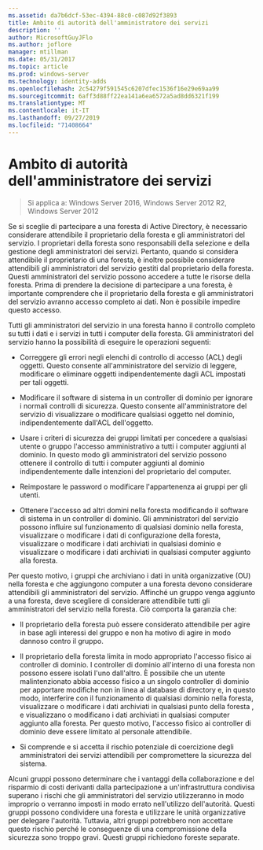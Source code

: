 ```yaml
---
ms.assetid: da7b6dcf-53ec-4394-88c0-c087d92f3893
title: Ambito di autorità dell'amministratore dei servizi
description: ''
author: MicrosoftGuyJFlo
ms.author: joflore
manager: mtillman
ms.date: 05/31/2017
ms.topic: article
ms.prod: windows-server
ms.technology: identity-adds
ms.openlocfilehash: 2c54279f591545c6207dfec1536f16e29e69aa99
ms.sourcegitcommit: 6aff3d88ff22ea141a6ea6572a5ad8dd6321f199
ms.translationtype: MT
ms.contentlocale: it-IT
ms.lasthandoff: 09/27/2019
ms.locfileid: "71408664"
---
```

# <a name="service-administrator-scope-of-authority"></a>Ambito di autorità dell'amministratore dei servizi

>Si applica a: Windows Server 2016, Windows Server 2012 R2, Windows Server 2012

Se si sceglie di partecipare a una foresta di Active Directory, è necessario considerare attendibile il proprietario della foresta e gli amministratori del servizio. I proprietari della foresta sono responsabili della selezione e della gestione degli amministratori dei servizi. Pertanto, quando si considera attendibile il proprietario di una foresta, è inoltre possibile considerare attendibili gli amministratori del servizio gestiti dal proprietario della foresta. Questi amministratori del servizio possono accedere a tutte le risorse della foresta. Prima di prendere la decisione di partecipare a una foresta, è importante comprendere che il proprietario della foresta e gli amministratori del servizio avranno accesso completo ai dati. Non è possibile impedire questo accesso.  
  
Tutti gli amministratori del servizio in una foresta hanno il controllo completo su tutti i dati e i servizi in tutti i computer della foresta. Gli amministratori del servizio hanno la possibilità di eseguire le operazioni seguenti:  
  
-   Correggere gli errori negli elenchi di controllo di accesso (ACL) degli oggetti. Questo consente all'amministratore del servizio di leggere, modificare o eliminare oggetti indipendentemente dagli ACL impostati per tali oggetti.  
  
-   Modificare il software di sistema in un controller di dominio per ignorare i normali controlli di sicurezza. Questo consente all'amministratore del servizio di visualizzare o modificare qualsiasi oggetto nel dominio, indipendentemente dall'ACL dell'oggetto.  
  
-   Usare i criteri di sicurezza dei gruppi limitati per concedere a qualsiasi utente o gruppo l'accesso amministrativo a tutti i computer aggiunti al dominio. In questo modo gli amministratori del servizio possono ottenere il controllo di tutti i computer aggiunti al dominio indipendentemente dalle intenzioni del proprietario del computer.  
  
-   Reimpostare le password o modificare l'appartenenza ai gruppi per gli utenti.  
  
-   Ottenere l'accesso ad altri domini nella foresta modificando il software di sistema in un controller di dominio. Gli amministratori del servizio possono influire sul funzionamento di qualsiasi dominio nella foresta, visualizzare o modificare i dati di configurazione della foresta, visualizzare o modificare i dati archiviati in qualsiasi dominio e visualizzare o modificare i dati archiviati in qualsiasi computer aggiunto alla foresta.  
  
Per questo motivo, i gruppi che archiviano i dati in unità organizzative (OU) nella foresta e che aggiungono computer a una foresta devono considerare attendibili gli amministratori del servizio. Affinché un gruppo venga aggiunto a una foresta, deve scegliere di considerare attendibile tutti gli amministratori del servizio nella foresta. Ciò comporta la garanzia che:  
  
-   Il proprietario della foresta può essere considerato attendibile per agire in base agli interessi del gruppo e non ha motivo di agire in modo dannoso contro il gruppo.  
  
-   Il proprietario della foresta limita in modo appropriato l'accesso fisico ai controller di dominio. I controller di dominio all'interno di una foresta non possono essere isolati l'uno dall'altro. È possibile che un utente malintenzionato abbia accesso fisico a un singolo controller di dominio per apportare modifiche non in linea al database di directory e, in questo modo, interferire con il funzionamento di qualsiasi dominio nella foresta, visualizzare o modificare i dati archiviati in qualsiasi punto della foresta , e visualizzano o modificano i dati archiviati in qualsiasi computer aggiunto alla foresta. Per questo motivo, l'accesso fisico ai controller di dominio deve essere limitato al personale attendibile.  
  
-   Si comprende e si accetta il rischio potenziale di coercizione degli amministratori dei servizi attendibili per compromettere la sicurezza del sistema.  
  
Alcuni gruppi possono determinare che i vantaggi della collaborazione e del risparmio di costi derivanti dalla partecipazione a un'infrastruttura condivisa superano i rischi che gli amministratori del servizio utilizzeranno in modo improprio o verranno imposti in modo errato nell'utilizzo dell'autorità. Questi gruppi possono condividere una foresta e utilizzare le unità organizzative per delegare l'autorità. Tuttavia, altri gruppi potrebbero non accettare questo rischio perché le conseguenze di una compromissione della sicurezza sono troppo gravi. Questi gruppi richiedono foreste separate.  
  


